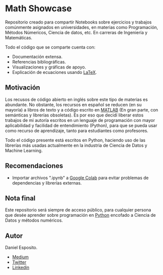 # Math Showcase

Repositorio creado para compartir Notebooks sobre ejercicios y trabajos comúnmente asignados en universidades,
en materias como Programación, Métodos Númericos, Ciencia de datos, etc. En carreras de Ingeniería y Matemáticas.

Todo el código que se comparte cuenta con:
* Documentación extensa.
* Referencias bibliográficas.
* Visualizaciones y gráficas de apoyo.
* Explicación de ecuaciones usando [LaTeX](https://en.wikipedia.org/wiki/LaTeX).

## Motivación

Los recusos de código abierto en inglés sobre este tipo de materias es abundante. No obstante, los recursos en español se reducen (en su mayoría) a libros
de texto y a código escrito en [MATLAB](https://en.wikipedia.org/wiki/MATLAB) (En gran parte, con semánticas y librerías obsoletas). Es por eso que decidí liberar estos trabajos de mi autoría
escritos en un lenguaje de programación con mayor aplicabilidad y facilidad de entendimiento (Python), para que se pueda usar como recurso de aprendizaje,
tanto para estudiantes como profesores.


Todo el código presente está escritos en Python, haciendo uso de las librerías más usadas actualmente en la industria de Ciencia de Datos y Machine Learning.


## Recomendaciones

* Importar archivos ".ipynb" a [Google Colab](https://colab.research.google.com/) para evitar problemas de dependencias y librerías externas.


## Nota final
Este repositorio será siempre de acceso público, para cualquier persona que desée aprender sobre programación en [Python](https://en.wikipedia.org/wiki/Python_(programming_language)) encofado a Ciencia de Datos
y métodos numéricos.


## Autor
Daniel Esposito.
* [Medium](https://medium.com/@danesposi)
* [Twitter](https://twitter.com/danesposi)
* [Linkedin](https://www.linkedin.com/in/daniel-alejandro-esposito-brice%C3%B1o-434860210/)
